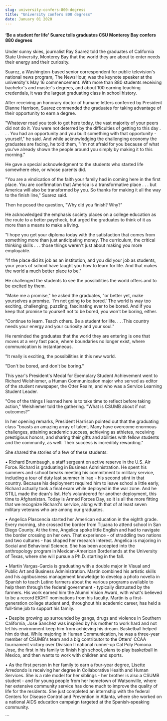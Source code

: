 ```yaml
---
slug: university-confers-800-degress
title: "University confers 800 degress"
date: January 01 2020
---
```


 
<h4>
  ‘Be a student for life' Suarez tells graduates CSU Monterey Bay confers 880
  degrees
</h4>
<p>
  Under sunny skies, journalist Ray Suarez told the graduates of California
  State University, Monterey Bay that the world they are about to enter needs
  their energy and their curiosity.
</p>
<p>
  Suarez, a Washington-based senior correspondent for public television's
  national news program, The NewsHour, was the keynote speaker at the
  university's May 16 commencement. With more than 880 students receiving
  bachelor's and master's degrees, and about 100 earning teaching credentials,
  it was the largest graduating class in school history.
</p>
<p>
  After receiving an honorary doctor of humane letters conferred by President
  Dianne Harrison, Suarez commended the graduates for taking advantage of their
  opportunity to earn a degree.
</p>
<p>
  "Whatever road you took to get here today, the vast majority of your peers did
  not do it. You were not deterred by the difficulties of getting to this day .
  . . You had an opportunity and you built something with that opportunity -
  yourself," he said. And while acknowledging the challenging economy the
  graduates are facing, he told them, "I'm not afraid for you because of what
  you've already shown the people around you simply by making it to this
  morning."
</p>
<p>
  He gave a special acknowledgment to the students who started life somewhere
  else, or whose parents did.
</p>
<p>
  "You are a vindication of the faith your family had in coming here in the
  first place. You are confirmation that America is a transformative place . . .
  but America will also be transformed by you. So thanks for making it all the
  way to the finish line," Suarez said.
</p>
<p>Then he posed the question, "Why did you finish? Why?"</p>
<p>
  He acknowledged the emphasis society places on a college education as the
  route to a better paycheck, but urged the graduates to think of it as more
  than a means to make a living.
</p>
<p>
  "I hope you get your diploma today with the satisfaction that comes from
  something more than just anticipating money. The curriculum, the critical
  thinking skills . . . those things weren't just about making you more
  employable.
</p>
<p>
  "If the place did its job as an institution, and you did your job as students,
  your years of school have taught you how to learn for life. And that makes the
  world a much better place to be."
</p>
<p>
  He challenged the students to see the possibilities the world offers and to be
  excited by them.
</p>
<p>
  "Make me a promise," he asked the graduates, "or better yet, make yourselves a
  promise. ‘I'm not going to be bored.' The world is way too exciting,
  challenging, puzzling, fascinating ever to be bored. And if you keep that
  promise to yourself not to be bored, you won't be boring, either.
</p>
<p>
  "Continue to learn. Teach others. Be a student for life. . . .This country
  needs your energy and your curiosity and your soul."
</p>
<p>
  He reminded the graduates that the world they are entering is one that moves
  at a very fast pace, where boundaries no longer exist, where communication is
  instantaneous.
</p>
<p>"It really is exciting, the possibilities in this new world.</p>
<p>"Don't be bored, and don't be boring."</p>
<p>
  This year's President's Medal for Exemplary Student Achievement went to
  Richard Welshiemer, a Human Communication major who served as editor of the
  student newspaper, the Otter Realm, and who was a Service Learning Student
  Leader.
</p>
<p>
  "One of the things I learned here is to take time to reflect before taking
  action," Welshiemer told the gathering. "What is CSUMB about if not outcomes?"
</p>
<p>
  In her opening remarks, President Harrison pointed out that the graduating
  class "boasts an amazing array of talent. Many have overcome enormous
  challenges, attaining academic success, achieving as athletes, receiving
  prestigious honors, and sharing their gifts and abilities with fellow students
  and the community, as well. Their success is incredibly rewarding."
</p>
<p>She shared the stories of a few of these students:</p>
<p>
  • Richard Brumbaugh, a staff sergeant on active reserve in the U.S. Air Force.
  Richard is graduating in Business Administration. He spent his summers and
  school breaks meeting his commitment to military service, including a tour of
  duty last summer in Iraq - his second stint in that country. Because his
  deployment required him to leave school a little early, Richard actually took
  a final exam while deployed in the war zone. And he STILL made the dean's
  list. He's volunteered for another deployment, this time to Afghanistan. Today
  is Armed Forces Day, so it is all the more fitting that we recognize Richard's
  service, along with that of at least seven military veterans who are among our
  graduates.
</p>
<p>
  • Angelica Plascencia started her American education in the eighth grade.
  Every morning, she crossed the border from Tijuana to attend school in San
  Diego County. At the time, Angelica spoke little English and had to navigate
  the border crossing on her own. That experience - of straddling two nations
  and two cultures - has shaped her research interest. Angelica is majoring in
  Social and Behavioral Science. She has been accepted into the anthropology
  program in Mexican-American Borderlands at the University of Texas, where she
  will pursue a Ph.D. starting in the fall.
</p>
<p>
  • Martin Vargas-Garcia is graduating with a double major in Visual and Public
  Art and Business Administration. Martin combined his artistic skills and his
  agribusiness management knowledge to develop a photo novella in Spanish to
  teach Latino farmers about the various programs available to help them through
  the federal government - typically distrusted by the farmers. His work earned
  him the Alumni Vision Award, with what's believed to be a record EIGHT
  nominations from his faculty. Martin is a first-generation college student
  and, throughout his academic career, has held a full-time job to support his
  family.
</p>
<p>
  • Despite growing up surrounded by gangs, drugs and violence in Southern
  California, Jose Sanchez was inspired by his mother to work hard and not let
  his environment keep him from achieving his dream. Basketball helped him do
  that. While majoring in Human Communication, he was a three-year member of
  CSUMB's team and a big contributor to the Otters' CCAA tournament victory over
  Division II national runner-up Cal Poly Pomona. Jose, the first in his family
  to finish high school, plans to play basketball in Mexico, and then wants to
  work with children and sports.
</p>
<p>
  • As the first person in her family to earn a four-year degree, Lisette
  Arredondo is receiving her degree in Collaborative Health and Human Services.
  She is a role model for her siblings - her brother is also a CSUMB student -
  and for young people from her hometown of Watsonville, where her extensive
  community service has done much to improve the quality of life for the
  residents. She just completed an internship with the federal Centers for
  Disease Control and Prevention in Atlanta, where she worked on a national AIDS
  education campaign targeted at the Spanish-speaking community.
</p>
<p></p>
```
